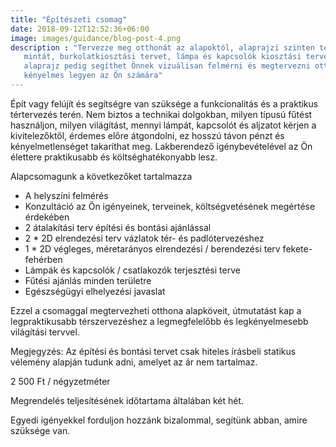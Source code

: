 ```yaml
---
title: "Építészeti csomag"
date: 2018-09-12T12:52:36+06:00
image: images/guidance/blog-post-4.png
description : "Tervezze meg otthonát az alapoktól, alaprajzi szinten térszervezéshez építészeti tervet, csempézési
   mintát, burkolatkiosztási tervet, lámpa és kapcsolók kiosztási tervet készítünk. A 2D alaprajz vagy 3D
   alaprajz pedig segíthet Önnek vizuálisan felmérni és megtervezni otthonát, hogy stílusosabb, praktikusabb és
   kényelmes legyen az Ön számára"
---
```


Épít vagy felújít és segítségre van szüksége a funkcionalitás és a praktikus tértervezés terén.
Nem biztos a technikai dolgokban, milyen típusú fűtést használjon, milyen világítást, mennyi lámpát, kapcsolót és aljzatot kérjen a kivitelezőktől, érdemes előre átgondolni, ez hosszú távon pénzt és kényelmetlenséget takaríthat meg. Lakberendező igénybevételével az Ön élettere praktikusabb és költséghatékonyabb lesz.

Alapcsomagunk a következőket tartalmazza
- A helyszíni felmérés
- Konzultáció az Ön igényeinek, terveinek, költségvetésének megértése érdekében
- 2 átalakítási terv építési és bontási ajánlással
- 2 * 2D elrendezési terv vázlatok tér- és padlótervezéshez
- 1 * 2D végleges, méretarányos elrendezési / berendezési terv fekete-fehérben
- Lámpák és kapcsolók / csatlakozók terjesztési terve
- Fűtési ajánlás minden területre
- Egészségügyi elhelyezési javaslat

Ezzel a csomaggal megtervezheti otthona alapköveit, útmutatást kap a legpraktikusabb térszervezéshez a legmegfelelőbb és legkényelmesebb világítási tervvel.

Megjegyzés: Az építési és bontási tervet csak hiteles írásbeli statikus vélemény alapján tudunk adni, amelyet az ár nem tartalmaz.

2 500 Ft / négyzetméter

Megrendelés teljesítésének időtartama általában két hét.

Egyedi igényekkel forduljon hozzánk bizalommal, segítünk abban, amire szüksége van.
